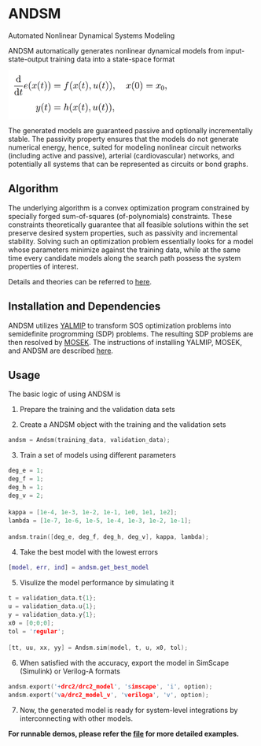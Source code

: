 # ANDSM 
Automated Nonlinear Dynamical Systems Modeling

ANDSM automatically generates nonlinear dynamical models from input-state-output training data
into a state-space format

<img src="fig/system.png" alt="system" align="middle" height="100"/>

The generated models are guaranteed passive and optionally incrementally stable.
The passivity property ensures that the models do not generate numerical energy,
hence, suited for modeling nonlinear circuit networks (including active and passive), 
arterial (cardiovascular) networks, and potentially all systems that can be 
represented as circuits or bond graphs.


## Algorithm 

The underlying algorithm is a convex optimization program constrained by specially 
forged sum-of-squares (of-polynomials) constraints. 
These constraints theoretically guarantee that all feasible solutions within
the set preserve desired system properties, such as passivity and incremental stability.
Solving such an optimization problem essentially looks for a model whose
parameters minimize against the training data,
while at the same time every candidate models along the search path
possess the system properties of interest.
 
Details and theories can be referred to [here](https://github.com/yuchsiao/doc/blob/master/thesis_hsiao.pdf).


## Installation and Dependencies

ANDSM utilizes [YALMIP](http://users.isy.liu.se/johanl/yalmip/) to transform SOS optimization problems 
into semidefinite progromming (SDP) problems. 
The resulting SDP problems are then resolved by [MOSEK](https://www.mosek.com/).
The instructions of installing YALMIP, MOSEK, and ANDSM are described [here](INSTALL.md).


## Usage

The basic logic of using ANDSM is 

1. Prepare the training and the validation data sets

2. Create a ANDSM object with the training and the validation sets 

 ```c
 andsm = Andsm(training_data, validation_data);
 ```

3. Train a set of models using different parameters
 
 ```c
 deg_e = 1;
 deg_f = 1;
 deg_h = 1;
 deg_v = 2;
 
 kappa = [1e-4, 1e-3, 1e-2, 1e-1, 1e0, 1e1, 1e2];
 lambda = [1e-7, 1e-6, 1e-5, 1e-4, 1e-3, 1e-2, 1e-1];
 
 andsm.train([deg_e, deg_f, deg_h, deg_v], kappa, lambda);
 ```

4. Take the best model with the lowest errors

 ```matlab
 [model, err, ind] = andsm.get_best_model
 ```

5. Visulize the model performance by simulating it

 ```c
 t = validation_data.t{1};
 u = validation_data.u{1};
 y = validation_data.y{1};
 x0 = [0;0;0];
 tol = 'regular';
 
 [tt, uu, xx, yy] = Andsm.sim(model, t, u, x0, tol);
 ```

6. When satisfied with the accuracy, export the model in SimScape (Simulink) or Verilog-A formats
 
 ```c
 andsm.export('+drc2/drc2_model', 'simscape', 'i', option);
 andsm.export('va/drc2_model_v', 'veriloga', 'v', option);
 ```

7. Now, the generated model is ready for system-level integrations by interconnecting with other models.

**For runnable demos, please refer the [file](andsm_demo.m) for more detailed examples.**
